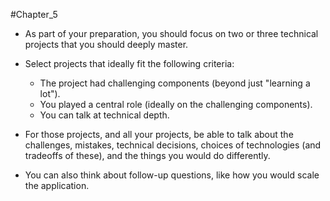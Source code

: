 #Chapter_5 
- As part of your preparation, you should focus on two or three technical projects that you should deeply master.

- Select projects that ideally fit the following criteria:
	- The project had challenging components (beyond just "learning a lot").
	- You played a central role (ideally on the challenging components).
	- You can talk at technical depth.

- For those projects, and all your projects, be able to talk about the challenges, mistakes, technical decisions, choices of technologies (and tradeoffs of these), and the things you would do differently.
- You can also think about follow-up questions, like how you would scale the application. 